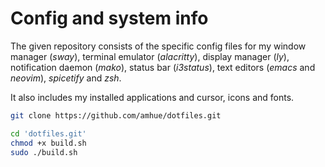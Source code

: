 # Config and system info

The given repository consists of the specific config files
for my window manager (*sway*), terminal emulator (*alacritty*),
display manager (*ly*), notification daemon (*mako*), status bar (*i3status*),
text editors (*emacs* and *neovim*), *spicetify* and *zsh*.

It also includes my installed applications and cursor, icons and fonts.

```bash
git clone https://github.com/amhue/dotfiles.git
```

```bash
cd 'dotfiles.git'
chmod +x build.sh
sudo ./build.sh
```

